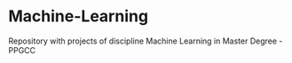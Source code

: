 # Machine-Learning
Repository with projects of discipline Machine Learning in Master Degree - PPGCC
